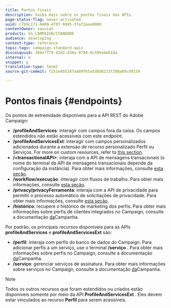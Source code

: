 ```yaml
---
title: Pontos finais
description: Saiba mais sobre os pontos finais das APIs.
page-status-flag: never-activated
uuid: c7b9c171-0409-4707-9d45-3fa72aee8008
contentOwner: sauviat
products: SG_CAMPAIGN/STANDARD
audience: developing
content-type: reference
topic-tags: campaign-standard-apis
discoiquuid: 304e7779-42d2-430a-9704-8c599a4eb1da
internal: n
snippet: y
translation-type: tm+mt
source-git-commit: f251e4b5187aa09f65a5d8d6215f208a09cd9159

---
```



# Pontos finais {#endpoints}

Os pontos de extremidade disponíveis para a API REST do Adobe Campaign:

* **/profileAndServices**: interagir com campos fora da caixa. Os campos estendidos não estão acessíveis com este endpoint.
* **/profileAndServicesExt**: interagir com campos personalizados adicionados durante a extensão de recurso personalizado Perfil ou Serviços. For more on custom resources, refer to [this section](../../api/using/custom-resources.md).
* **/&lt;transactionalAPI&gt;**: interaja com a API de mensagens transacionais (o nome do terminal da API de mensagens transacionais depende da configuração da instância). Para obter mais informações, consulte [esta seção](../../api/using/managing-transactional-messages.md).
* **/workflow/execução**: interagir com fluxos de trabalho. Para obter mais informações, consulte [esta seção](../../api/using/controlling-a-workflow.md).
* **/privacy/privacyFerramenta**: interaja com a API de privacidade para permitir o processo automático de solicitações de privacidade. Para obter mais informações, consulte [esta seção](../../api/using/creating-a-privacy-request.md).
* **/histórico**: recupere o histórico de marketing dos perfis. Para obter mais informações sobre perfis de clientes integrados no Campaign, consulte a documentação [da](https://helpx.adobe.com/campaign/standard/audiences/using/integrated-customer-profile.html)Campanha.

Por padrão, os principais recursos disponíveis para as APIs **profileAndServices** e **profileAndServicesExt** são:

* **/perfil**: interaja com perfis do banco de dados do Campaign. Para adicionar perfis a um serviço, use o terminal **/serviço** . Para obter mais informações sobre perfis no Campaign, consulte a documentação [da](https://helpx.adobe.com/campaign/standard/audiences/using/about-profiles.html)Campanha.
* **/serviço**: gerenciar serviços de assinatura. Para obter mais informações sobre serviços no Campaign, consulte a documentação [da](https://helpx.adobe.com/campaign/standard/audiences/using/creating-a-service.html)Campanha.

>[!NOTE]
>
>Todos os outros recursos que foram estendidos ou criados estão disponíveis somente por meio da API **ProfileAndServicesExt** . Eles devem estar vinculados ao recurso **Perfil** para serem acessíveis.
